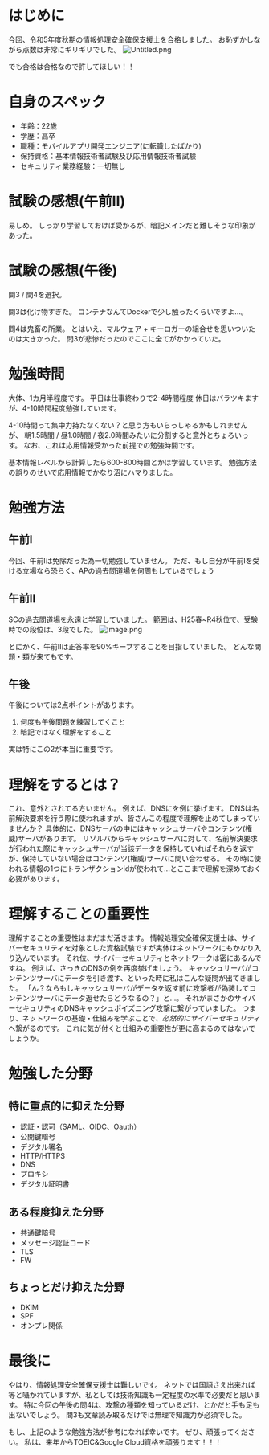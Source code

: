 <!--
title:   22歳高卒セキュリティ業務未経験エンジニアが一発で情報処理安全確保支援士に合格した話
tags:    情報処理安全確保支援士,情報処理技術者試験
id:      a4c140fdda8393ee990d
private: false
-->
# はじめに
今回、令和5年度秋期の情報処理安全確保支援士を合格しました。
お恥ずかしながら点数は非常にギリギリでした。
![Untitled.png](https://qiita-image-store.s3.ap-northeast-1.amazonaws.com/0/3355973/1c36b1f2-9041-f8c3-c088-9f0fe8afb2f6.png)

でも合格は合格なので許してほしい！！

# 自身のスペック
* 年齢：22歳
* 学歴：高卒
* 職種：モバイルアプリ開発エンジニア(に転職したばかり)
* 保持資格：基本情報技術者試験及び応用情報技術者試験
* セキュリティ業務経験：一切無し

# 試験の感想(午前II)
易しめ。
しっかり学習しておけば受かるが、暗記メインだと難しそうな印象があった。

# 試験の感想(午後)
問3 / 問4を選択。

問3は化け物すぎた。
コンテナなんてDockerで少し触ったくらいですよ...。

問4は鬼畜の所業。
とはいえ、マルウェア + キーロガーの組合せを思いついたのは大きかった。
問3が悲惨だったのでここに全てがかかっていた。

# 勉強時間
大体、1カ月半程度です。
平日は仕事終わりで2-4時間程度
休日はバラツキますが、4-10時間程度勉強しています。

4-10時間って集中力持たなくない？と思う方もいらっしゃるかもしれませんが、
朝1.5時間 / 昼1.0時間 / 夜2.0時間みたいに分割すると意外とちょろいっす。
なお、これは応用情報受かった前提での勉強時間です。

基本情報レベルから計算したら600-800時間とかは学習しています。
勉強方法の誤りのせいで応用情報でかなり沼にハマりました。

# 勉強方法
## 午前I
今回、午前Iは免除だった為一切勉強していません。
ただ、もし自分が午前Iを受ける立場なら恐らく、APの過去問道場を何周もしているでしょう

## 午前II
SCの過去問道場を永遠と学習していました。
範囲は、H25春~R4秋位で、受験時での段位は、3段でした。
![image.png](https://qiita-image-store.s3.ap-northeast-1.amazonaws.com/0/3355973/8a966016-7ce0-e2a3-f12e-eac37654b253.png)

とにかく、午前IIは正答率を90%キープすることを目指していました。
どんな問題・類が来てもです。

## 午後
午後については2点ポイントがあります。
1. 何度も午後問題を練習してくこと
2. 暗記ではなく理解をすること

実は特にこの2が本当に重要です。

# 理解をするとは？
これ、意外とされてる方いません。
例えば、DNSにを例に挙げます。
DNSは名前解決要求を行う際に使われますが、皆さんこの程度で理解を止めてしまっていませんか？
具体的に、DNSサーバの中にはキャッシュサーバやコンテンツ(権威)サーバがあります。
リゾルバからキャッシュサーバに対して、名前解決要求が行われた際にキャッシュサーバが当該データを保持していればそれらを返すが、保持していない場合はコンテンツ(権威)サーバに問い合わせる。
その時に使われる情報の1つにトランザクションidが使われて...とここまで理解を深めておく必要があります。

# 理解することの重要性
理解することの重要性はまだまだ活きます。
情報処理安全確保支援士は、サイバーセキュリティを対象とした資格試験ですが実体はネットワークにもかなり入り込んでいます。
それ位、サイバーセキュリティとネットワークは密にあるんですね。
例えば、さっきのDNSの例を再度挙げましょう。
キャッシュサーバがコンテンツサーバにデータを引き渡す、といった時に私はこんな疑問が出てきました。
「ん？ならもしキャッシュサーバがデータを返す前に攻撃者が偽装してコンテンツサーバにデータ返せたらどうなるの？」と...。
それがまさかのサイバーセキュリティのDNSキャッシュポイズニング攻撃に繋がっていました。
つまり、ネットワークの基礎・仕組みを学ぶことで、*必然的にサイバーセキュリティ*へ繋がるのです。
これに気が付くと仕組みの重要性が更に高まるのではないでしょうか。

# 勉強した分野
## 特に重点的に抑えた分野
* 認証・認可（SAML、OIDC、Oauth）
* 公開鍵暗号
* デジタル署名
* HTTP/HTTPS
* DNS
* プロキシ
* デジタル証明書

## ある程度抑えた分野
* 共通鍵暗号
* メッセージ認証コード
* TLS
* FW

## ちょっとだけ抑えた分野
* DKIM
* SPF
* オンプレ関係

# 最後に
やはり、情報処理安全確保支援士は難しいです。
ネットでは国語さえ出来れば等と囁かれていますが、私としては技術知識も一定程度の水準で必要だと思います。
特に今回の午後の問4は、攻撃の種類を知っているだけ、とかだと手も足も出ないでしょう。
問3も文章読み取るだけでは無理で知識力が必須でした。

もし、上記のような勉強方法が参考になれば幸いです。
ぜひ、頑張ってください。
私は、来年からTOEIC&Google Cloud資格を頑張ります！！！